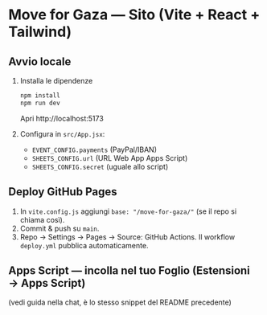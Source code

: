 # Move for Gaza — Sito (Vite + React + Tailwind)

## Avvio locale
1. Installa le dipendenze
   ```bash
   npm install
   npm run dev
   ```
   Apri http://localhost:5173

2. Configura in `src/App.jsx`:
   - `EVENT_CONFIG.payments` (PayPal/IBAN)
   - `SHEETS_CONFIG.url` (URL Web App Apps Script)
   - `SHEETS_CONFIG.secret` (uguale allo script)

## Deploy GitHub Pages
1. In `vite.config.js` aggiungi `base: "/move-for-gaza/"` (se il repo si chiama così).
2. Commit & push su `main`.
3. Repo → Settings → Pages → Source: GitHub Actions. Il workflow `deploy.yml` pubblica automaticamente.

## Apps Script — incolla nel tuo Foglio (Estensioni → Apps Script)
(vedi guida nella chat, è lo stesso snippet del README precedente)
